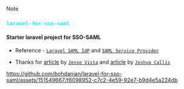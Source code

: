 >[!NOTE]
> ### <code style="color : aqua">laravel-for-sso-saml</code>
> #### Starter laravel project for SSO-SAML

- Reference - [`Laravel SAML IdP`](https://github.com/codegreencreative/laravel-samlidp) and [`SAML Service Provider`](https://github.com/24Slides/laravel-saml2)
+ Thanks for [article](https://medium.com/@upwebdesign/creating-a-simple-identity-provider-using-saml-and-laravel-part-2-ffd3ad68b7d) by [`Jesse Vista`](https://medium.com/@upwebdesign) and [article](https://joshuajordancallis.medium.com/setup-saml2-with-laravel-acting-as-the-service-provider-d97350d76b32) by [`Joshua Callis`](https://joshuajordancallis.medium.com/)


https://github.com/bohdanian/laravel-for-sso-saml/assets/151549667/f6098952-c7c2-4e59-92e7-b9d4e5a224db

